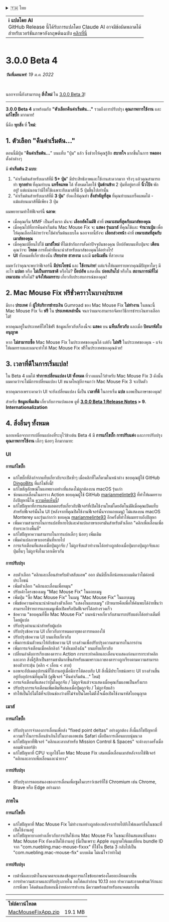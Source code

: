 <details>
<summary>🇹🇭 ไทย</summary>

[🇬🇧 English (GitHub)](https://github.com/noah-nuebling/mac-mouse-fix/releases/tag/3.0.0-Beta-4)\
[🇦🇩 Català](https://redirect.macmousefix.com/?target=mmf-release&tag=3.0.0-Beta-4&locale=ca)\
[🇩🇪 Deutsch](https://redirect.macmousefix.com/?target=mmf-release&tag=3.0.0-Beta-4&locale=de)\
[🇪🇸 Español](https://redirect.macmousefix.com/?target=mmf-release&tag=3.0.0-Beta-4&locale=es)\
[🇫🇷 Français](https://redirect.macmousefix.com/?target=mmf-release&tag=3.0.0-Beta-4&locale=fr)\
[🇮🇩 Indonesia](https://redirect.macmousefix.com/?target=mmf-release&tag=3.0.0-Beta-4&locale=id)\
[🇮🇹 Italiano](https://redirect.macmousefix.com/?target=mmf-release&tag=3.0.0-Beta-4&locale=it)\
[🇭🇺 Magyar](https://redirect.macmousefix.com/?target=mmf-release&tag=3.0.0-Beta-4&locale=hu)\
[🇳🇱 Nederlands](https://redirect.macmousefix.com/?target=mmf-release&tag=3.0.0-Beta-4&locale=nl)\
[🇵🇱 Polski](https://redirect.macmousefix.com/?target=mmf-release&tag=3.0.0-Beta-4&locale=pl)\
[🇧🇷 Português (Brasil)](https://redirect.macmousefix.com/?target=mmf-release&tag=3.0.0-Beta-4&locale=pt-BR)\
[🇵🇹 Português (Portugal)](https://redirect.macmousefix.com/?target=mmf-release&tag=3.0.0-Beta-4&locale=pt-PT)\
[🇷🇴 Română](https://redirect.macmousefix.com/?target=mmf-release&tag=3.0.0-Beta-4&locale=ro)\
[🇸🇪 Svenska](https://redirect.macmousefix.com/?target=mmf-release&tag=3.0.0-Beta-4&locale=sv)\
[🇻🇳 Tiếng Việt](https://redirect.macmousefix.com/?target=mmf-release&tag=3.0.0-Beta-4&locale=vi)\
[🇹🇷 Türkçe](https://redirect.macmousefix.com/?target=mmf-release&tag=3.0.0-Beta-4&locale=tr)\
[🇨🇿 Čeština](https://redirect.macmousefix.com/?target=mmf-release&tag=3.0.0-Beta-4&locale=cs)\
[🇬🇷 Ελληνικά](https://redirect.macmousefix.com/?target=mmf-release&tag=3.0.0-Beta-4&locale=el)\
[🇷🇺 Русский](https://redirect.macmousefix.com/?target=mmf-release&tag=3.0.0-Beta-4&locale=ru)\
[🇺🇦 Українська](https://redirect.macmousefix.com/?target=mmf-release&tag=3.0.0-Beta-4&locale=uk)\
[🇮🇱 עברית](https://redirect.macmousefix.com/?target=mmf-release&tag=3.0.0-Beta-4&locale=he)\
[🇸🇦 العربية](https://redirect.macmousefix.com/?target=mmf-release&tag=3.0.0-Beta-4&locale=ar)\
[🇮🇳 हिन्दी](https://redirect.macmousefix.com/?target=mmf-release&tag=3.0.0-Beta-4&locale=hi)\
**🇹🇭 ไทย**\
[🇨🇳 中文 (简体)](https://redirect.macmousefix.com/?target=mmf-release&tag=3.0.0-Beta-4&locale=zh-Hans)\
[🇨🇳 中文 (繁體)](https://redirect.macmousefix.com/?target=mmf-release&tag=3.0.0-Beta-4&locale=zh-Hant)\
[🇭🇰 中文（香港)](https://redirect.macmousefix.com/?target=mmf-release&tag=3.0.0-Beta-4&locale=zh-HK)\
[🇯🇵 日本語](https://redirect.macmousefix.com/?target=mmf-release&tag=3.0.0-Beta-4&locale=ja)\
[🇰🇷 한국어](https://redirect.macmousefix.com/?target=mmf-release&tag=3.0.0-Beta-4&locale=ko)\
[Help translate Mac Mouse Fix to different languages!](https://github.com/noah-nuebling/mac-mouse-fix/discussions/731)
</details>
<table align=><td>
<b>ℹ️ แปลโดย AI</b><br>
GitHub Release นี้ได้รับการแปลโดย Claude AI อาจมีข้อผิดพลาดได้<br>
สำหรับเวอร์ชันภาษาอังกฤษต้นฉบับ <a href="https://github.com/noah-nuebling/mac-mouse-fix/releases/tag/3.0.0-Beta-4">คลิกที่นี่</a>
</td></table>

<table></table>

# 3.0.0 Beta 4
***วันที่เผยแพร่:** 19 ต.ค. 2022*

<br>

นอกจากนี้ยังสามารถดู **สิ่งใหม่** ใน [3.0.0 Beta 3](https://redirect.macmousefix.com/?target=mmf-release&tag=3.0.0-Beta-3&locale=th)!

---

**3.0.0 Beta 4** มาพร้อมกับ **"ตัวเลือกคืนค่าเริ่มต้น..."** รวมถึงการปรับปรุง **คุณภาพการใช้งาน** และ **แก้ไขบั๊ก** มากมาย!

นี่คือ **ทุกสิ่ง** ที่ **ใหม่**:

## 1. ตัวเลือก "คืนค่าเริ่มต้น..."

ตอนนี้มีปุ่ม "**คืนค่าเริ่มต้น...**" บนแท็บ "ปุ่ม" แล้ว
ซึ่งช่วยให้คุณรู้สึก **สบายใจ** มากขึ้นในการ **ทดลอง** ตั้งค่าต่างๆ

มี **ค่าเริ่มต้น 2 แบบ**:

1. "ค่าเริ่มต้นสำหรับเมาส์ที่มี **5+ ปุ่ม**" มีประสิทธิภาพและใช้งานสะดวกมาก จริงๆ แล้วคุณสามารถทำ **ทุกอย่าง** ที่คุณทำบน **แทร็คแพด** ได้ ทั้งหมดโดยใช้ **ปุ่มด้านข้าง** 2 ปุ่มที่อยู่ตรงที่ **นิ้วโป้ง** พักอยู่! แต่แน่นอนว่ามีให้ใช้เฉพาะกับเมาส์ที่มี 5 ปุ่มขึ้นไปเท่านั้น
2. "ค่าเริ่มต้นสำหรับเมาส์ที่มี **3 ปุ่ม**" ยังคงให้คุณทำ **สิ่งสำคัญที่สุด** ที่คุณทำบนแทร็คแพดได้ - แม้แต่บนเมาส์ที่มีเพียง 3 ปุ่ม

ผมพยายามทำให้ฟีเจอร์นี้ **ฉลาด**:

- เมื่อคุณเริ่ม MMF เป็นครั้งแรก มันจะ **เลือกอัตโนมัติ** ค่าที่ **เหมาะสมที่สุดกับเมาส์ของคุณ**
- เมื่อคุณไปที่การคืนค่าเริ่มต้น Mac Mouse Fix จะ **แสดง** **รุ่นเมาส์** ที่คุณใช้และ **จำนวนปุ่ม** เพื่อให้คุณเลือกได้ง่ายว่าจะใช้ค่าเริ่มต้นแบบใด นอกจากนี้ยังจะ **เลือกล่วงหน้า** ค่าที่ **เหมาะสมที่สุดกับเมาส์ของคุณ**
- เมื่อคุณเปลี่ยนไปใช้ **เมาส์ใหม่** ที่ไม่เข้ากับการตั้งค่าปัจจุบันของคุณ ป๊อปอัพบนแท็บปุ่มจะ **เตือน** คุณว่าจะ **โหลด** การตั้งค่าที่แนะนำสำหรับเมาส์ของคุณได้อย่างไร!
- **UI** ทั้งหมดที่เกี่ยวข้องนั้น **เรียบง่าย** **สวยงาม** และมี **แอนิเมชัน** ที่สวยงาม

ผมหวังว่าคุณจะพบว่าฟีเจอร์นี้ **มีประโยชน์** และ **ใช้งานง่าย**! แต่แจ้งให้ผมทราบหากคุณมีปัญหาใดๆ
มีอะไร **แปลก** หรือ **ไม่เป็นธรรมชาติ** หรือไม่? **ป๊อปอัพ** แสดงขึ้น **บ่อยเกินไป** หรือใน **สถานการณ์ที่ไม่เหมาะสม** หรือไม่? **แจ้งให้ผมทราบ** เกี่ยวกับประสบการณ์ของคุณ!

## 2. Mac Mouse Fix ฟรีชั่วคราวในบางประเทศ

มีบาง **ประเทศ** ที่ **ผู้ให้บริการชำระเงิน** Gumroad ของ Mac Mouse Fix **ไม่ทำงาน** ในขณะนี้
Mac Mouse Fix จึง **ฟรี** ใน **ประเทศเหล่านั้น** จนกว่าผมจะสามารถจัดหาวิธีการชำระเงินทางเลือกได้!

หากคุณอยู่ในประเทศที่ให้ใช้ฟรี ข้อมูลเกี่ยวกับเรื่องนี้จะ **แสดง** บน **แท็บเกี่ยวกับ** และเมื่อ **ป้อนรหัสใบอนุญาต**

หาก **ไม่สามารถซื้อ** Mac Mouse Fix ในประเทศของคุณได้ แต่ยัง **ไม่ฟรี** ในประเทศของคุณ - แจ้งให้ผมทราบและผมจะทำให้ Mac Mouse Fix ฟรีในประเทศของคุณด้วย!

## 3. เวลาที่ดีในการเริ่มแปล!

ใน Beta 4 ผมได้ **ทำการเปลี่ยนแปลง UI ทั้งหมด** ที่วางแผนไว้สำหรับ Mac Mouse Fix 3 ดังนั้นผมคาดว่าจะไม่มีการเปลี่ยนแปลง UI ขนาดใหญ่อีกจนกว่า Mac Mouse Fix 3 จะเปิดตัว

หากคุณรอเพราะคาดว่า UI จะยังเปลี่ยนแปลง นี่เป็น **เวลาที่ดี** ในการเริ่ม **แปล** แอพเป็นภาษาของคุณ!

สำหรับ **ข้อมูลเพิ่มเติม** เกี่ยวกับการแปลแอพ ดูที่ **[3.0.0 Beta 1 Release Notes](https://redirect.macmousefix.com/?target=mmf-release&tag=3.0.0-Beta-1.1&locale=th) > 9. Internationalization**

## 4. สิ่งอื่นๆ ทั้งหมด

นอกเหนือจากการเปลี่ยนแปลงที่ระบุไว้ข้างต้น Beta 4 มี **การแก้ไขบั๊ก** **การปรับแต่ง** และการปรับปรุง **คุณภาพการใช้งาน** เล็กๆ น้อยๆ อีกมากมาย:

### UI

#### การแก้ไขบั๊ก

- แก้ไขบั๊กที่ลิงก์จากแท็บเกี่ยวกับจะเปิดซ้ำๆ เมื่อคลิกที่ใดก็ตามในหน้าต่าง ขอบคุณผู้ใช้ GitHub [DingoBits](https://github.com/DingoBits) ที่แก้ไขสิ่งนี้!
- แก้ไขสัญลักษณ์ในแอพบางอย่างที่แสดงไม่ถูกต้องบน macOS รุ่นเก่า
- ซ่อนแถบเลื่อนในตาราง Action ขอบคุณผู้ใช้ GitHub [marianmelinte93](https://github.com/marianmelinte93) ที่ทำให้ผมทราบถึงปัญหานี้ใน [ความคิดเห็นนี้](https://github.com/noah-nuebling/mac-mouse-fix/discussions/366#discussioncomment-3728994)!
- แก้ไขปัญหาที่การแสดงผลตอบรับเกี่ยวกับฟีเจอร์ที่เปิดใช้งานใหม่โดยอัตโนมัติเมื่อคุณเปิดแท็บสำหรับฟีเจอร์นั้นใน UI (หลังจากที่คุณปิดใช้งานฟีเจอร์นั้นจากแถบเมนู) ไม่แสดงบน macOS Monterey และรุ่นเก่ากว่า ขอบคุณ [marianmelinte93](https://github.com/marianmelinte93) อีกครั้งที่ทำให้ผมทราบถึงปัญหา
- เพิ่มความสามารถในการแปลที่หายไปและคำแปลภาษาเยอรมันสำหรับตัวเลือก "คลิกเพื่อเลื่อนเพื่อย้ายระหว่างพื้นที่"
- แก้ไขปัญหาความสามารถในการแปลเล็กๆ น้อยๆ เพิ่มเติม
- เพิ่มคำแปลภาษาเยอรมันที่หายไป
- การแจ้งเตือนที่แสดงเมื่อปุ่มถูกจับ / ไม่ถูกจับแล้วทำงานได้อย่างถูกต้องเมื่อปุ่มบางปุ่มถูกจับและปุ่มอื่นๆ ไม่ถูกจับในเวลาเดียวกัน

#### การปรับปรุง

- ลบตัวเลือก "คลิกและเลื่อนสำหรับตัวสลับแอพ" ออก มันมีบั๊กเล็กน้อยและผมคิดว่าไม่ค่อยมีประโยชน์
- เพิ่มตัวเลือก "คลิกและเลื่อนเพื่อหมุน"
- ปรับเค้าโครงของเมนู "Mac Mouse Fix" ในแถบเมนู
- เพิ่มปุ่ม "ซื้อ Mac Mouse Fix" ในเมนู "Mac Mouse Fix" ในแถบเมนู
- เพิ่มข้อความคำแนะนำด้านล่างตัวเลือก "แสดงในแถบเมนู" เป้าหมายคือเพื่อให้ค้นพบได้ง่ายขึ้นว่าสามารถใช้รายการแถบเมนูเพื่อเปิดหรือปิดฟีเจอร์ได้อย่างรวดเร็ว
- ข้อความ "ขอบคุณที่ซื้อ Mac Mouse Fix" บนหน้าจอเกี่ยวกับสามารถปรับแต่งได้อย่างเต็มที่โดยผู้แปล
- ปรับปรุงคำแนะนำสำหรับผู้แปล
- ปรับปรุงข้อความ UI เกี่ยวกับการหมดอายุของการทดลองใช้
- ปรับปรุงข้อความ UI บนแท็บเกี่ยวกับ
- เพิ่มการเน้นตัวหนาให้กับข้อความ UI บางส่วนเพื่อปรับปรุงความสามารถในการอ่าน
- เพิ่มการแจ้งเตือนเมื่อคลิกลิงก์ "ส่งอีเมลถึงฉัน" บนแท็บเกี่ยวกับ
- เปลี่ยนลำดับการเรียงของตาราง Action การกระทำคลิกและเลื่อนจะแสดงก่อนการกระทำคลิกและลาก สิ่งนี้รู้สึกเป็นธรรมชาติมากขึ้นสำหรับผมเพราะแถวของตารางถูกเรียงตามความสามารถของตัวกระตุ้น (คลิก < เลื่อน < ลาก)
- แอพจะอัปเดตอุปกรณ์ที่ใช้งานอยู่เมื่อมีการโต้ตอบกับ UI สิ่งนี้มีประโยชน์เพราะ UI บางส่วนขึ้นอยู่กับอุปกรณ์ที่คุณใช้ (ดูฟีเจอร์ "คืนค่าเริ่มต้น..." ใหม่)
- การแจ้งเตือนที่แสดงว่าปุ่มใดถูกจับ / ไม่ถูกจับแล้วจะแสดงเมื่อคุณเริ่มแอพเป็นครั้งแรก
- ปรับปรุงการแจ้งเตือนเพิ่มเติมที่แสดงเมื่อปุ่มถูกจับ / ไม่ถูกจับแล้ว
- ทำให้เป็นไปไม่ได้ที่จะป้อนช่องว่างที่ไม่จำเป็นโดยไม่ตั้งใจเมื่อเปิดใช้งานรหัสใบอนุญาต

### เมาส์

#### การแก้ไขบั๊ก

- ปรับปรุงการจำลองการเลื่อนเพื่อส่ง "fixed point deltas" อย่างถูกต้อง สิ่งนี้แก้ไขปัญหาที่ความเร็วในการเลื่อนช้าเกินไปในบางแอพเช่น Safari เมื่อปิดการเลื่อนแบบนุ่มนวล
- แก้ไขปัญหาที่ฟีเจอร์ "คลิกและลากสำหรับ Mission Control & Spaces" จะค้างบางครั้งเมื่อคอมพิวเตอร์ช้า
- แก้ไขปัญหาที่ CPU จะถูกใช้โดย Mac Mouse Fix เสมอเมื่อเลื่อนเมาส์หลังจากใช้ฟีเจอร์ "คลิกและลากเพื่อเลื่อนและนำทาง"

#### การปรับปรุง

- ปรับปรุงการตอบสนองของการเลื่อนเพื่อซูมในเบราว์เซอร์ที่ใช้ Chromium เช่น Chrome, Brave หรือ Edge อย่างมาก

### ภายใน

#### การแก้ไขบั๊ก

- แก้ไขปัญหาที่ Mac Mouse Fix ไม่ทำงานอย่างถูกต้องหลังจากย้ายไปยังโฟลเดอร์อื่นในขณะที่เปิดใช้งานอยู่
- แก้ไขปัญหาบางอย่างเกี่ยวกับการเปิดใช้งาน Mac Mouse Fix ในขณะที่อินสแตนซ์อื่นของ Mac Mouse Fix ยังคงเปิดใช้งานอยู่ (นี่เป็นเพราะ Apple อนุญาตให้ผมเปลี่ยน bundle ID จาก "com.nuebling.mac-mouse-fixxx" ที่ใช้ใน Beta 3 กลับไปเป็น "com.nuebling.mac-mouse-fix" แบบเดิม ไม่แน่ใจว่าทำไม)

#### การปรับปรุง

- เบต้านี้และเบต้าในอนาคตจะแสดงข้อมูลการแก้ไขข้อบกพร่องโดยละเอียดมากขึ้น
- การทำความสะอาดและปรับปรุงภายใน ลบโค้ดเก่าก่อน 10.13 ออก ทำความสะอาดเฟรมเวิร์กและการพึ่งพา โค้ดต้นฉบับตอนนี้ง่ายต่อการทำงาน มีความพร้อมสำหรับอนาคตมากขึ้น

---

<table align="start">
<tr>
    <td colspan=2>
        <b>ไฟล์ดาวน์โหลด</b>
    </td>
</tr>
<tr>
    <td><a href="https://github.com/noah-nuebling/mac-mouse-fix/releases/download/3.0.0-Beta-4/MacMouseFixApp.zip">MacMouseFixApp.zip</a></td>
    <td>19.1 MB</td>
</tr>
</table>
